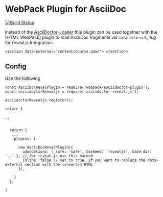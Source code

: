 # WebPack Plugin for AsciiDoc

[![Build Status](https://travis-ci.org/hypery2k/webpack-asciidoctor-plugin.svg?branch=master)](https://travis-ci.org/hypery2k/webpack-asciidoctor-plugin)

Instead of the [AsciiDoctor-Loader](https://github.com/exaptis/asciidoctor-loader) this plugin can be used together with the [HTML WebPack] plugin to load AsciiDoc fragments via `data-external`, e.g. for reveal.js Integration:

```
<section data-external="content/course.adoc"> </section>
```
## Config

Use the following

```
const AsciiDocRevalPlugin = require('webpack-asciidoctor-plugin');
const asciidoctorRevealjs = require('asciidoctor-reveal.js');

asciidoctorRevealjs.register();

return {

..


  return {
   ...
    plugins: [

      new AsciiDocRevalPlugin({
        adocOptions: { safe: 'safe', backend: 'revealjs', base_dir: '..' }, // for reveal.js use this backed
        inline: false // set to true, if you want to replace the data-external section with the converted HTML
      }),
     
    ]
  };

}

```